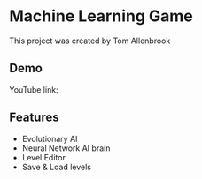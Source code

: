 
# Machine Learning Game

This project was created by Tom Allenbrook





## Demo

YouTube link:



## Features

- Evolutionary AI
- Neural Network AI brain
- Level Editor
- Save & Load levels


